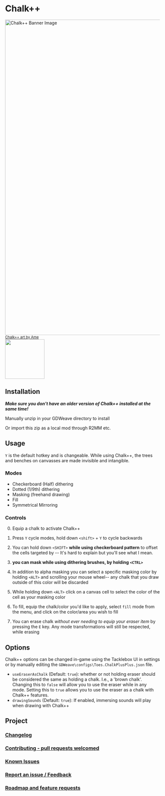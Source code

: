 # Chalk++

<img src="https://i.imgur.com/8TRBtmH.jpeg" width=1024 alt="Chalk++ Banner Image">
<a href="https://cara.app/purame"><small>Chalk++ art by Ame</small></a>

<br/>

<img src="https://i.imgur.com/Grs6byr.png" height=128>

## Installation

**_Make sure you don't have an older version of Chalk++ installed at the same time!_**

Manually unzip in your GDWeave directory to install

Or import this zip as a local mod through R2MM etc.

## Usage

`Y` is the default hotkey and is changeable. While using Chalk++,
the trees and benches on canvasses are made invisible and intangible.

### Modes

- Checkerboard (Half) dithering
- Dotted (1/9th) dithering
- Masking (freehand drawing)
- Fill
- Symmetrical Mirroring

### Controls

0. Equip a chalk to activate Chalk++

1. Press `Y` cycle modes, hold down `<shift>` + `Y` to cycle backwards

2. You can hold down `<SHIFT>` **while using checkerboard pattern** to offset the cells targeted by -- It's hard to explain but you'll see what I mean.

3. **you can mask while using dithering brushes, by holding `<CTRL>`**

4. In addition to alpha masking you can select a specific masking color by holding `<ALT>` and scrolling your mouse wheel-- any chalk that you draw outside of this color will be discarded

5. While holding down `<ALT>` click on a canvas cell to select the color of the cell as your masking color

6. To fill, equip the chalk/color you'd like to apply, select `fill` mode from the menu, and click on the color/area you wish to fill

7. You can erase chalk _without ever needing to equip your eraser item_ by pressing the `E` key.
   Any mode transformations will still be respected, while erasing

## Options

Chalk++ options can be changed in-game using the Tacklebox UI in settings
or by manually editing the `GDWeave\configs\Toes.ChalkPlusPlus.json` file.

- `useEraserAsChalk` (Default: `true`): whether or not holding eraser should be considered the same as holding a chalk. I.e., a 'brown chalk'.
  Changing this to `false` will allow you to use the eraser while in any mode.
  Setting this to `true` allows you to use the eraser as a chalk with Chalk++ features.
- `drawingSounds` (Default: `true`): If enabled, immersing sounds will play when drawing with Chalk++

## Project

### [Changelog](https://thunderstore.io/c/webfishing/p/toes/Chalk_PlusPlus/changelog/)

### [Contributing - pull requests welcomed](https://github.com/binury/Toes.ChalkPlusPlus/pulls)

### [Known Issues](https://github.com/binury/Toes.ChalkPlusPlus/issues?q=sort%3Aupdated-desc+is%3Aissue+is%3Aopen)

### [Report an issue / Feedback](https://discord.gg/kjf3FCAMDb)

### [Roadmap and feature requests](https://github.com/binury/Toes.ChalkPlusPlus/issues?q=sort%3Aupdated-desc%20is%3Aissue%20is%3Aopen%20label%3Aenhancement)
